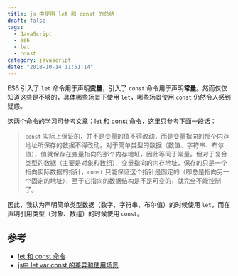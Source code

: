 ```yaml
---
title: js 中使用 let 和 const 的总结 
draft: false
tags:
  - JavaScript
  - es6
  - let
  - const
category: javascript
date: "2018-10-14 11:51:14"
---
```



ES6 引入了 `let` 命令用于声明**变量**，引入了 `const` 命令用于声明**常量**。然而仅仅知道这些是不够的，具体哪些场景下使用 `let`，哪些场景使用 `const` 仍然令人感到疑惑。

这两个命令的学习可参考文章：[let 和 const 命令](http://es6.ruanyifeng.com/#docs/let)，这里只参考下面一段话：

> `const` 实际上保证的，并不是变量的值不得改动，而是变量指向的那个内存地址所保存的数据不得改动。对于简单类型的数据（数值、字符串、布尔值），值就保存在变量指向的那个内存地址，因此等同于常量。但对于复合类型的数据（主要是对象和数组），变量指向的内存地址，保存的只是一个指向实际数据的指针，`const` 只能保证这个指针是固定的（即总是指向另一个固定的地址），至于它指向的数据结构是不是可变的，就完全不能控制了。

因此，我认为声明简单类型数据（数字、字符串、布尔值）的时候使用 `let`，而在声明引用类型（对象、数组）的时候使用 `const`。

## 参考

+ [let 和 const 命令](http://es6.ruanyifeng.com/#docs/let)
+ [js中 let var const 的差异和使用场景](https://blog.csdn.net/qq_35713752/article/details/81701262)